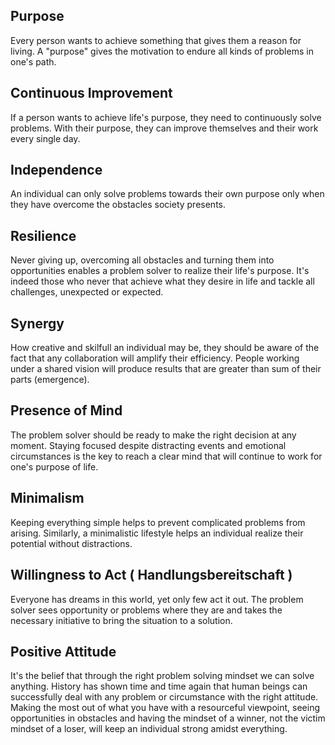 
## Purpose
Every person wants to achieve something that gives them a reason for living. A "purpose" gives the motivation to endure all kinds of problems in one's path.

## Continuous Improvement
If a person wants to achieve life's purpose, they need to continuously solve problems. With their purpose, they can improve themselves and their work every single day.

## Independence
An individual can only solve problems towards their own purpose only when they have overcome the obstacles society presents. 

## Resilience
Never giving up, overcoming all obstacles and turning them into opportunities enables a problem solver to realize their life's purpose. It's indeed those who never that achieve what they desire in life and tackle all challenges, unexpected or expected.

## Synergy
How creative and skilfull an individual may be, they should be aware of the fact that any collaboration will amplify their efficiency. People working under a shared vision will produce results that are greater than sum of their parts (emergence).

## Presence of Mind
The problem solver should be ready to make the right decision at any moment. Staying focused despite distracting events and emotional circumstances is the key to reach a clear mind that will continue to work for one's purpose of life.

## Minimalism
Keeping everything simple helps to prevent complicated problems from arising. Similarly, a minimalistic lifestyle helps an individual realize their potential without distractions.

## Willingness to Act ( Handlungsbereitschaft )
Everyone has dreams in this world, yet only few act it out. The problem solver sees opportunity or problems where they are and takes the necessary initiative to bring the situation to a solution.

## Positive Attitude 
It's the belief that through the right problem solving mindset we can solve anything. History has shown time and time again that human beings can successfully deal with any problem or circumstance with the right attitude. Making the most out of what you have with a resourceful viewpoint, seeing opportunities in obstacles and having the mindset of a winner, not the victim mindset of a loser, will keep an individual strong amidst everything.
